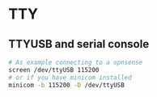# TTY

## TTYUSB and serial console

```bash
# As example connecting to a opnsense
screen /dev/ttyUSB 115200
# or if you have minicom installed
minicom -b 115200 -D /dev/ttyUSB
```
